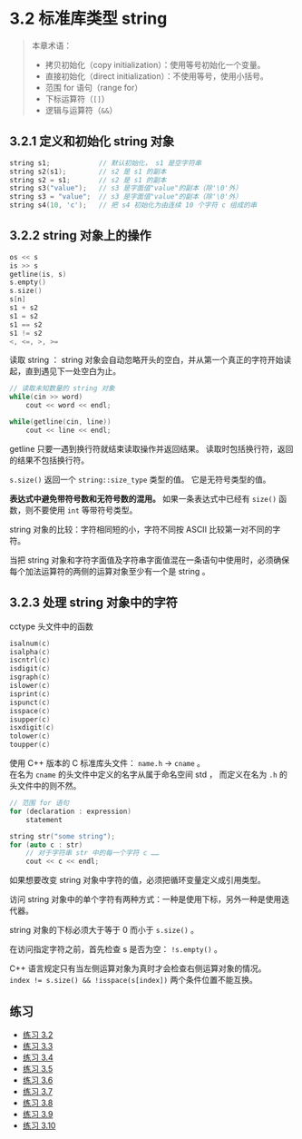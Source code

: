 # 3.2 标准库类型 string

> 本章术语：
>  
> * 拷贝初始化（copy initialization）：使用等号初始化一个变量。
> * 直接初始化（direct initialization）：不使用等号，使用小括号。
> * 范围 for 语句（range for）
> * 下标运算符（`[]`）
> * 逻辑与运算符（`&&`）

## 3.2.1 定义和初始化 string 对象

```c
string s1;            // 默认初始化， s1 是空字符串
string s2(s1);        // s2 是 s1 的副本
string s2 = s1;       // s2 是 s1 的副本
string s3("value");   // s3 是字面值"value"的副本（除'\0'外）
string s3 = "value";  // s3 是字面值"value"的副本（除'\0'外）
string s4(10, 'c');   // 把 s4 初始化为由连续 10 个字符 c 组成的串
```

## 3.2.2 string 对象上的操作

```c
os << s
is >> s
getline(is, s)
s.empty()
s.size()
s[n]
s1 + s2
s1 = s2
s1 == s2
s1 != s2
<, <=, >, >=
```

读取 string ： string 对象会自动忽略开头的空白，并从第一个真正的字符开始读起，直到遇见下一处空白为止。

```c
// 读取未知数量的 string 对象
while(cin >> word)
    cout << word << endl;

while(getline(cin, line))
    cout << line << endl;
```

getline 只要一遇到换行符就结束读取操作并返回结果。
读取时包括换行符，返回的结果不包括换行符。

`s.size()` 返回一个 `string::size_type` 类型的值。
它是无符号类型的值。

**表达式中避免带符号数和无符号数的混用。**
如果一条表达式中已经有 `size()` 函数，则不要使用 `int` 等带符号类型。

string 对象的比较：字符相同短的小，字符不同按 ASCII 比较第一对不同的字符。

当把 string 对象和字符字面值及字符串字面值混在一条语句中使用时，必须确保每个加法运算符的两侧的运算对象至少有一个是 string 。

## 3.2.3 处理 string 对象中的字符

cctype 头文件中的函数

```c
isalnum(c)
isalpha(c)
iscntrl(c)
isdigit(c)
isgraph(c)
islower(c)
isprint(c)
ispunct(c)
isspace(c)
isupper(c)
isxdigit(c)
tolower(c)
toupper(c)
```

使用 C++ 版本的 C 标准库头文件： `name.h` -> `cname` 。  
在名为 `cname` 的头文件中定义的名字从属于命名空间 std ，
而定义在名为 `.h` 的头文件中的则不然。

```c
// 范围 for 语句
for (declaration : expression)
    statement

string str("some string");
for (auto c : str)
    // 对于字符串 str 中的每一个字符 c ……
    cout << c << endl;
```

如果想要改变 string 对象中字符的值，必须把循环变量定义成引用类型。

访问 string 对象中的单个字符有两种方式：一种是使用下标，另外一种是使用迭代器。

string 对象的下标必须大于等于 0 而小于 `s.size()` 。

在访问指定字符之前，首先检查 s 是否为空： `!s.empty()` 。

C++ 语言规定只有当左侧运算对象为真时才会检查右侧运算对象的情况。  
`index != s.size() && !isspace(s[index])` 两个条件位置不能互换。

## 练习

* [练习 3.2](../src/quiz_3.2.cpp)
* [练习 3.3](../src/quiz_3.3.md)
* [练习 3.4](../src/quiz_3.4.cpp)
* [练习 3.5](../src/quiz_3.5.cpp)
* [练习 3.6](../src/quiz_3.6.cpp)
* [练习 3.7](../src/quiz_3.7.cpp)
* [练习 3.8](../src/quiz_3.8.cpp)
* [练习 3.9](../src/quiz_3.9.cpp)
* [练习 3.10](../src/quiz_3.10.cpp)
